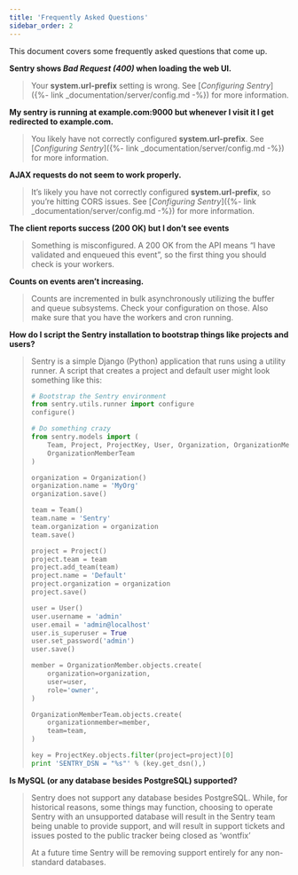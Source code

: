 ```yaml
---
title: 'Frequently Asked Questions'
sidebar_order: 2
---
```


This document covers some frequently asked questions that come up.

**Sentry shows _Bad Request (400)_ when loading the web UI.**

> Your **system.url-prefix** setting is wrong. See [_Configuring Sentry_]({%- link _documentation/server/config.md -%}) for more information.

**My sentry is running at **example.com:9000** but whenever I visit it I get redirected to **example.com**.**

> You likely have not correctly configured **system.url-prefix**. See [_Configuring Sentry_]({%- link _documentation/server/config.md -%}) for more information.

**AJAX requests do not seem to work properly.**

> It’s likely you have not correctly configured **system.url-prefix**, so you’re hitting CORS issues. See [_Configuring Sentry_]({%- link _documentation/server/config.md -%}) for more information.

**The client reports success (200 OK) but I don’t see events**

> Something is misconfigured. A 200 OK from the API means “I have validated and enqueued this event”, so the first thing you should check is your workers.

**Counts on events aren’t increasing.**

> Counts are incremented in bulk asynchronously utilizing the buffer and queue subsystems. Check your configuration on those. Also make sure that you have the workers and cron running.

**How do I script the Sentry installation to bootstrap things like projects and users?**

> Sentry is a simple Django (Python) application that runs using a utility runner. A script that creates a project and default user might look something like this:
> 
> ```python
> # Bootstrap the Sentry environment
> from sentry.utils.runner import configure
> configure()
> 
> # Do something crazy
> from sentry.models import (
>     Team, Project, ProjectKey, User, Organization, OrganizationMember,
>     OrganizationMemberTeam
> )
> 
> organization = Organization()
> organization.name = 'MyOrg'
> organization.save()
> 
> team = Team()
> team.name = 'Sentry'
> team.organization = organization
> team.save()
> 
> project = Project()
> project.team = team
> project.add_team(team)
> project.name = 'Default'
> project.organization = organization
> project.save()
> 
> user = User()
> user.username = 'admin'
> user.email = 'admin@localhost'
> user.is_superuser = True
> user.set_password('admin')
> user.save()
> 
> member = OrganizationMember.objects.create(
>     organization=organization,
>     user=user,
>     role='owner',
> )
> 
> OrganizationMemberTeam.objects.create(
>     organizationmember=member,
>     team=team,
> )
> 
> key = ProjectKey.objects.filter(project=project)[0]
> print 'SENTRY_DSN = "%s"' % (key.get_dsn(),)
> ```

**Is MySQL (or any database besides PostgreSQL) supported?**

> Sentry does not support any database besides PostgreSQL. While, for historical reasons, some things may function, choosing to operate Sentry with an unsupported database will result in the Sentry team being unable to provide support, and will result in support tickets and issues posted to the public tracker being closed as ‘wontfix’
> 
> At a future time Sentry will be removing support entirely for any non-standard databases.
